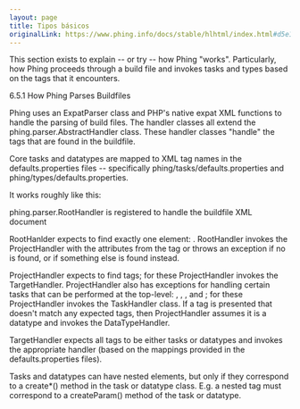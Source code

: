 ```yaml
---
layout: page
title: Tipos básicos
originalLink: https://www.phing.info/docs/stable/hlhtml/index.html#d5e1824
---
```


This section exists to explain -- or try -- how Phing "works". Particularly, how Phing proceeds through a build file and invokes tasks and types based on the tags that it encounters.

6.5.1 How Phing Parses Buildfiles

Phing uses an ExpatParser class and PHP's native expat XML functions to handle the parsing of build files. The handler classes all extend the phing.parser.AbstractHandler class. These handler classes "handle" the tags that are found in the buildfile.

Core tasks and datatypes are mapped to XML tag names in the defaults.properties files -- specifically phing/tasks/defaults.properties and phing/types/defaults.properties.

It works roughly like this:

phing.parser.RootHandler is registered to handle the buildfile XML document

RootHanlder expects to find exactly one element: <project>. RootHandler invokes the ProjectHandler with the attributes from the <project> tag or throws an exception if no <project> is found, or if something else is found instead.

ProjectHandler expects to find <target> tags; for these ProjectHandler invokes the TargetHandler. ProjectHandler also has exceptions for handling certain tasks that can be performed at the top-level: <resolve>, <taskdef>, <typedef>, and <property>; for these ProjectHandler invokes the TaskHandler class. If a tag is presented that doesn't match any expected tags, then ProjectHandler assumes it is a datatype and invokes the DataTypeHandler.

TargetHandler expects all tags to be either tasks or datatypes and invokes the appropriate handler (based on the mappings provided in the defaults.properties files).

Tasks and datatypes can have nested elements, but only if they correspond to a create*() method in the task or datatype class. E.g. a nested <param> tag must correspond to a createParam() method of the task or datatype.